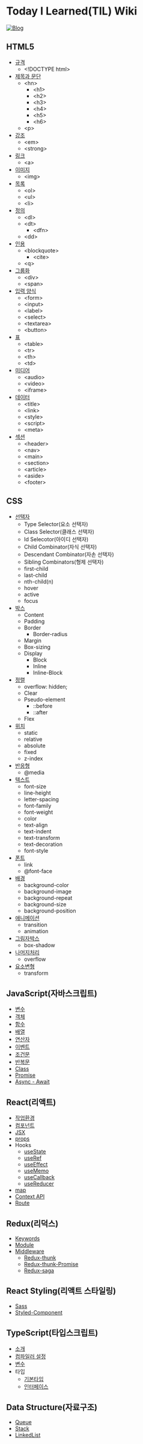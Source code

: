 # Today I Learned(TIL) Wiki

[![Blog](https://img.shields.io/badge/Blog-junjangsee.github.io-informational)](https://junjangsee.github.io/)

## HTML5

- [규격](https://github.com/junjangsee/TIL/blob/master/html/규격.md)
  - \<!DOCTYPE html>
- [제목과 문단](https://github.com/junjangsee/TIL/blob/master/html/제목과문단.md)
  - \<hn>
    - \<h1>
    - \<h2>
    - \<h3>
    - \<h4>
    - \<h5>
    - \<h6>
  - \<p>
- [강조](https://github.com/junjangsee/TIL/blob/master/html/강조.md)
  - \<em>
  - \<strong>
- [링크](https://github.com/junjangsee/TIL/blob/master/html/링크.md)
  - \<a>
- [이미지](https://github.com/junjangsee/TIL/blob/master/html/이미지.md)
  - \<img>
- [목록](https://github.com/junjangsee/TIL/blob/master/html/목록.md)
  - \<ol>
  - \<ul>
  - \<li>
- [정의](https://github.com/junjangsee/TIL/blob/master/html/정의.md)
  - \<dl>
  - \<dt>
    - \<dfn>
  - \<dd>
- [인용](https://github.com/junjangsee/TIL/blob/master/html/인용.md)
  - \<blockquote>
    - \<cite>
  - \<q>
- [그룹화](https://github.com/junjangsee/TIL/blob/master/html/그룹화.md)
  - \<div>
  - \<span>
- [입력 양식](https://github.com/junjangsee/TIL/blob/master/html/입력양식.md)
  - \<form>
  - \<input>
  - \<label>
  - \<select>
  - \<textarea>
  - \<button>
- [표](https://github.com/junjangsee/TIL/blob/master/html/표.md)
  - \<table>
  - \<tr>
  - \<th>
  - \<td>
- [미디어](https://github.com/junjangsee/TIL/blob/master/html/미디어.md)
  - \<audio>
  - \<video>
  - \<iframe>
- [데이터](https://github.com/junjangsee/TIL/blob/master/html/데이터.md)
  - \<title>
  - \<link>
  - \<style>
  - \<script>
  - \<meta>
- [섹션](https://github.com/junjangsee/TIL/blob/master/html/섹션.md)
  - \<header>
  - \<nav>
  - \<main>
  - \<section>
  - \<article>
  - \<aside>
  - \<footer>

## CSS

- [선택자](https://github.com/junjangsee/TIL/blob/master/css/선택자.md)
  - Type Selector(요소 선택자)
  - Class Selector(클래스 선택자)
  - Id Selecotor(아이디 선택자)
  - Child Combinator(자식 선택자)
  - Descendant Combinator(자손 선택자)
  - Sibling Combinators(형제 선택자)
  - first-child
  - last-child
  - nth-child(n)
  - hover
  - active
  - focus
- [박스](https://github.com/junjangsee/TIL/blob/master/css/박스.md)
  - Content
  - Padding
  - Border
    - Border-radius
  - Margin
  - Box-sizing
  - Display
    - Block
    - Inline
    - Inline-Block
- [정렬](https://github.com/junjangsee/TIL/blob/master/css/정렬.md)
  - overflow: hidden;
  - Clear
  - Pseudo-element
    - ::before
    - ::after
  - Flex
- [위치](https://github.com/junjangsee/TIL/blob/master/css/위치.md)
  - static
  - relative
  - absolute
  - fixed
  - z-index
- [반응형](https://github.com/junjangsee/TIL/blob/master/css/반응형.md)
  - @media
- [텍스트](https://github.com/junjangsee/TIL/blob/master/css/텍스트.md)
  - font-size
  - line-height
  - letter-spacing
  - font-family
  - font-weight
  - color
  - text-align
  - text-indent
  - text-transform
  - text-decoration
  - font-style
- [폰트](https://github.com/junjangsee/TIL/blob/master/css/폰트.md)
  - link
  - @font-face
- [배경](https://github.com/junjangsee/TIL/blob/master/css/배경.md)
  - background-color
  - background-image
  - background-repeat
  - background-size
  - background-position
- [애니메이션](https://github.com/junjangsee/TIL/blob/master/css/애니메이션.md)
  - transition
  - animation
- [그림자박스](https://github.com/junjangsee/TIL/blob/master/css/그림자박스.md)
  - box-shadow
- [나머지처리](https://github.com/junjangsee/TIL/blob/master/css/나머지처리.md)
  - overflow
- [요소변형](https://github.com/junjangsee/TIL/blob/master/css/요소변형.md)
  - transform

## JavaScript(자바스크립트)

- [변수](https://github.com/junjangsee/TIL/blob/master/javascript/변수.md)
- [객체](https://github.com/junjangsee/TIL/blob/master/javascript/객체.md)
- [함수](https://github.com/junjangsee/TIL/blob/master/javascript/함수.md)
- [배열](https://github.com/junjangsee/TIL/blob/master/javascript/배열.md)
- [연산자](https://github.com/junjangsee/TIL/blob/master/javascript/연산자.md)
- [이벤트](https://github.com/junjangsee/TIL/blob/master/javascript/이벤트.md)
- [조건문](https://github.com/junjangsee/TIL/blob/master/javascript/조건문.md)
- [반복문](https://github.com/junjangsee/TIL/blob/master/javascript/반복문.md)
- [Class](https://github.com/junjangsee/TIL/blob/master/javascript/class.md)
- [Promise](https://github.com/junjangsee/TIL/blob/master/javascript/promise.md)
- [Async - Await](https://github.com/junjangsee/TIL/blob/master/javascript/async-await.md)

## React(리액트)

- [작업환경](https://github.com/junjangsee/TIL/blob/master/react/작업환경.md)
- [컴포넌트](https://github.com/junjangsee/TIL/blob/master/react/컴포넌트.md)
- [JSX](https://github.com/junjangsee/TIL/blob/master/react/jsx.md)
- [props](https://github.com/junjangsee/TIL/blob/master/react/props.md)
- Hooks
  - [useState](https://github.com/junjangsee/TIL/blob/master/react/useState.md)
  - [useRef](https://github.com/junjangsee/TIL/blob/master/react/useRef.md)
  - [useEffect](https://github.com/junjangsee/TIL/blob/master/react/useEffect.md)
  - [useMemo](https://github.com/junjangsee/TIL/blob/master/react/useMemo.md)
  - [useCallback](https://github.com/junjangsee/TIL/blob/master/react/useCallback.md)
  - [useReducer](https://github.com/junjangsee/TIL/blob/master/react/useReducer.md)
- [map](https://github.com/junjangsee/TIL/blob/master/react/map.md)
- [Context API](https://github.com/junjangsee/TIL/blob/master/react/contextAPI.md)
- [Route](https://github.com/junjangsee/TIL/blob/master/react/route.md)

## Redux(리덕스)

- [Keywords](https://github.com/junjangsee/TIL/blob/master/redux/keyword.md)
- [Module](https://github.com/junjangsee/TIL/blob/master/redux/module.md)
- [Middleware](https://github.com/junjangsee/TIL/blob/master/redux/middleware.md)
  - [Redux-thunk](https://github.com/junjangsee/TIL/blob/master/redux/redux-thunk.md)
  - [Redux-thunk-Promise](https://github.com/junjangsee/TIL/blob/master/redux/redux-thunk-promise.md)
  - [Redux-saga](https://github.com/junjangsee/TIL/blob/master/redux/redux-saga.md)

## React Styling(리액트 스타일링)

- [Sass](https://github.com/junjangsee/TIL/blob/master/react/sass.md)
- [Styled-Component](https://github.com/junjangsee/TIL/blob/master/react/styledComponent.md)

## TypeScript(타입스크립트)

- [소개](https://github.com/junjangsee/TIL/blob/master/typescript/소개.md)
- [컴파일러 설정](https://github.com/junjangsee/TIL/blob/master/typescript/컴파일러설정.md)
- [변수](https://github.com/junjangsee/TIL/blob/master/typescript/변수.md)
- 타입
  - [기본타입](https://github.com/junjangsee/TIL/blob/master/typescript/기본타입.md)
  - [인터페이스](https://github.com/junjangsee/TIL/blob/master/typescript/인터페이스.md)

## Data Structure(자료구조)

- [Queue](https://github.com/junjangsee/TIL/blob/master/data-structure/queue.md)
- [Stack](https://github.com/junjangsee/TIL/blob/master/data-structure/stack.md)
- [LinkedList](https://github.com/junjangsee/TIL/blob/master/data-structure/linkedList.md)
